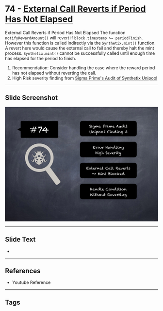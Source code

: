
# 74 - [External Call Reverts if Period Has Not Elapsed](./External%20Call%20Reverts%20if%20Period%20Has%20Not%20Elapsed.md)

External Call Reverts if Period Has Not Elapsed The function `notifyRewardAmount()` will revert if `block.timestamp >= periodFinish`. However this function is called indirectly via the `Synthetix.mint()` function. A revert here would cause the external call to fail and thereby halt the mint process. `Synthetix.mint()` cannot be successfully called until enough time has elapsed for the period to finish.


1. Recommendation: Consider handling the case where the reward period has not elapsed without reverting the call.
2. High Risk severity finding from [Sigma Prime's Audit of Synthetix Unipool](https://github.com/sigp/public-audits/blob/master/synthetix/unipool/review.pdf)


___
## Slide Screenshot
![074.png](../../images/7.%20Audit%20Findings%20101/074.png)
___
## Slide Text
- 
___
## References
- Youtube Reference
___
## Tags
